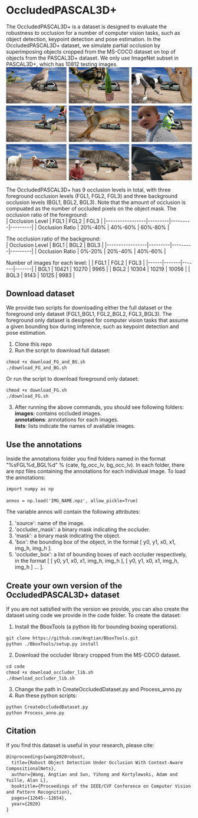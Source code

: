 # OccludedPASCAL3D+
The OccludedPASCAL3D+ is a dataset is designed to evaluate the robustness to occlusion for a number of computer vision tasks, such as object detection, keypoint detection and pose estimation. 
In the OccludedPASCAL3D+ dataset, we simulate partial occlusion by superimposing objects cropped from the MS-COCO dataset on top of objects from the PASCAL3D+ dataset. We only use ImageNet subset in PASCAL3D+, which has 10812 testing images.  
![Figure of Car in OccludedPASCAL3D+ in 9 occlussion levels](https://github.com/Angtian/OccludedPASCAL3D/blob/master/Example.JPEG)

The OccludedPASCAL3D+ has 9 occlusion levels in total, with three foreground occlusion levels (FGL1, FGL2, FGL3) and three background occlusion levels (BGL1, BGL2, BGL3). Note that the amount of occlusion is compuated as the number of occluded pixels on the object mask. 
The occlusion ratio of the foreground:  
| Occlusion Level | FGL1    | FGL2    | FGL3    |
|-----------------|---------|---------|---------|
| Occlusion Ratio | 20%-40% | 40%-60% | 60%-80% |   

The occlusion ratio of the background:  
| Occlusion Level | BGL1    | BGL2    | BGL3    |
|-----------------|---------|---------|---------|
| Occlusion Ratio | 0%-20%  | 20%-40% | 40%-60% |  

Number of images for each level:
|      | FGL1  | FGL2  | FGL3  |
|------|-------|-------|-------|
| BGL1 | 10421 | 10270 | 9965  |
| BGL2 | 10304 | 10219 | 10056 |
| BGL3 | 9143  | 10125 | 9983  |  

## Download dataset
We provide two scripts for downloading either the full dataset or the foreground only dataset (FGL1_BGL1, FGL2_BGL2, FGL3_BGL3). The foreground only dataset is designed for computer vision tasks that assume a given bounding box during inference, such as keypoint detection and pose estimation.  
1. Clone this repo
2. Run the script to download full dataset:

```
chmod +x download_FG_and_BG.sh
./download_FG_and_BG.sh
```

Or run the script to download foreground only dataset:

```
chmod +x download_FG.sh
./download_FG.sh
```

3. After running the above commands, you should see following folders:  
**images**: contains occluded images.  
**annotations**: annotations for each images.  
**lists**: lists indicate the names of available images.  

## Use the annotations
Inside the annotations folder you find folders named in the format "%sFGL%d_BGL%d" % (cate, fg_occ_lv, bg_occ_lv). In each folder, there are npz files containing the annotations for each individual image.
To load the annotations:

```
import numpy as np

annos = np.load('IMG_NAME.npz', allow_pickle=True)
```

The variable annos will contain the following attributes:
1. 'source': name of the image.  
2. 'occluder_mask': a binary mask indicating the occluder.  
3. 'mask': a binary mask indicating the object.  
4. 'box': the bounding box of the object, in the format \[ y0, y1, x0, x1, img_h, img_h \].  
5. 'occluder_box': a list of bounding boxes of each occluder respectively, in the format \[ \[ y0, y1, x0, x1, img_h, img_h \], \[ y0, y1, x0, x1, img_h, img_h \] ... \].  

## Create your own version of the OccludedPASCAL3D+ dataset
If you are not satisfied with the version we provide, you can also create the dataset using code we provide in the code folder. To create the dataset:
1. Install the BboxTools (a python lib for bounding boxing operations).

```
git clone https://github.com/Angtian/BboxTools.git
python ./BboxTools/setup.py install
```

2. Download the occluder library cropped from the MS-COCO dataset.

```
cd code
chmod +x download_occluder_lib.sh
./download_occluder_lib.sh
```

3. Change the path in CreateOccludedDataset.py and Process_anno.py
4. Run these python scripts:

```
python CreateOccludedDataset.py
python Process_anno.py
```

## Citation
If you find this dataset is useful in your research, please cite:

```
@inproceedings{wang2020robust,
  title={Robust Object Detection Under Occlusion With Context-Aware CompositionalNets},
  author={Wang, Angtian and Sun, Yihong and Kortylewski, Adam and Yuille, Alan L},
  booktitle={Proceedings of the IEEE/CVF Conference on Computer Vision and Pattern Recognition},
  pages={12645--12654},
  year={2020}
}
```




